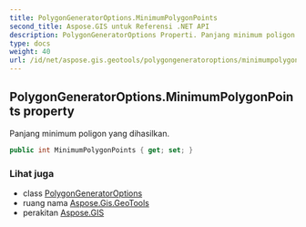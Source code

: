 ```yaml
---
title: PolygonGeneratorOptions.MinimumPolygonPoints
second_title: Aspose.GIS untuk Referensi .NET API
description: PolygonGeneratorOptions Properti. Panjang minimum poligon yang dihasilkan.
type: docs
weight: 40
url: /id/net/aspose.gis.geotools/polygongeneratoroptions/minimumpolygonpoints/
---
```

## PolygonGeneratorOptions.MinimumPolygonPoints property

Panjang minimum poligon yang dihasilkan.

```csharp
public int MinimumPolygonPoints { get; set; }
```

### Lihat juga

* class [PolygonGeneratorOptions](../)
* ruang nama [Aspose.Gis.GeoTools](../../polygongeneratoroptions/)
* perakitan [Aspose.GIS](../../../)


